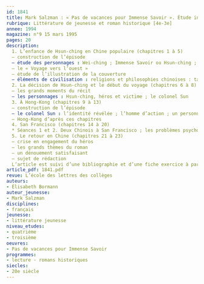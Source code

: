 ```yaml
---
id: 1841
title: Mark Salzman : « Pas de vacances pour Immense Savoir ». Étude intégrale 
rubrique: Littérature de jeunesse et roman historique [4e-3e]
annee: 1994
magazine: n°9 15 mars 1995
pages: 20
description: 
  1. L’enfance de Hsun-ching en Chine populaire (chapitres 1 à 5)
  – construction de l’épisode
  – étude des personnages : Wei-ching ; Immense Savoir ou Hsun-ching ; l’homme mystérieux
  – le « Voyage vers l’ouest »
  – étude de l’illustration de la couverture
  – éléments de civilisation : religions et philosophies chinoises : taoïsme et bouddhisme ; arrière-plan historique
  2. La décision de Hsun-ching et le début du voyage (chapitres 6 à 8)
  – les grands moments du récit
  – les personnages : Hsun-ching, héros et victime ; le colonel Sun
  3. À Hong-Kong (chapitres 9 à 13)
  – construction de l’épisode
  – le colonel Sun : l’identité révélée ; l’homme d’action ; un personnage comique
  – Hong-Kong d’après ces chapitres
  4. San Francisco (chapitres 14 à 20)
  * Séances 1 et 2. Deux Chinois à San Francisco ; les problèmes psychologiques de Hsun-ching
  5. Le retour en Chine (chapitres 21 à 23)
  – crise en engagement du héros
  – les grands thèmes du roman
  – un dénouement satisfaisant
  – sujet de rédaction
  L’article est suivi d’une bibliographie et d’une fiche exercice à partir d’un extrait de « La Case de l’oncle Sam », d’Henri Troyat.
article_pdf: 1841.pdf
revue: L’école des lettres des collèges
auteurs:
- Élisabeth Bormann
auteur_jeunesse:
- Mark Salzman
disciplines:
- français
jeunesse:
- littérature jeunesse
niveau_etudes:
- quatrième
- troisième
oeuvres:
- Pas de vacances pour Immense Savoir
programmes:
- lecture - romans historiques
siecles:
- 20e siècle
---
```

